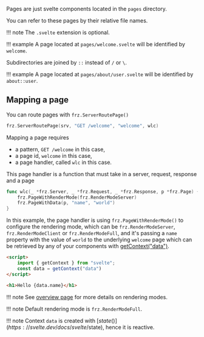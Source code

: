 Pages are just svelte components located in the `pages` directory.

You can refer to these pages by their relative file names.

!!! note
	The `.svelte` extension is optional.

!!! example
	A page located at `pages/welcome.svelte` will be identified by `welcome`.

Subdirectories are joined by `::` instead of `/` or `\`.

!!! example
	A page located at `pages/about/user.svelte` will be identified by `about::user`.


## Mapping a page

You can route pages with `frz.ServerRoutePage()`

```go
frz.ServerRoutePage(srv, "GET /welcome", "welcome", wlc)
```

Mapping a page requires 

- a pattern, `GET /welcome` in this case, 
- a page id, `welcome` in this case,
- a page handler, called `wlc` in this case.

This page handler is a function that must take in a server, request, response and a page

```go
func wlc(_ *frz.Server, _ *frz.Request, _ *frz.Response, p *frz.Page) {
	frz.PageWithRenderMode(frz.RenderModeServer)
	frz.PageWithData(p, "name", "world")
}
```

In this example, the page handler is using `frz.PageWithRenderMode()` 
to configure the rendering mode, 
which can be `frz.RenderModeServer`, `frz.RenderModeClient` or `frz.RenderModeFull`,
and it's passing a `name` property with the value of `world` to the 
underlying `welcome` page which can be retrieved 
by any of your components with [getContext("data")](https://svelte.dev/docs/svelte/svelte#getContext).


```html
<script>
    import { getContext } from "svelte";
    const data = getContext("data")
</script>

<h1>Hello {data.name}</h1>
```

!!! note
	See [overview page](./overview.md) for more details on rendering modes.

!!! note
	Default rendering mode is `frz.RenderModeFull`.

!!! note
	Context `data` is created with [$state()](https://svelte.dev/docs/svelte/$state), hence it is reactive.